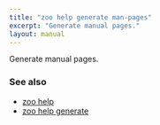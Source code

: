 ```yaml
---
title: "zoo help generate man-pages"
excerpt: "Generate manual pages."
layout: manual
---
```


Generate manual pages.

### See also

* [zoo help](./zoo_help)
* [zoo help generate](./zoo_help_generate)